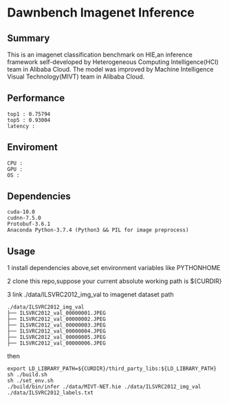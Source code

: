 # Dawnbench Imagenet Inference

## Summary
This is an imagenet classification benchmark on HIE,an inference framework self-developed by Heterogeneous Computing Intelligence(HCI) team in Alibaba Cloud.
The model was improved by Machine Intelligence Visual Technology(MIVT) team in Alibaba Cloud.

## Performance
```
top1 : 0.75794
top5 : 0.93004
latency : 
```

## Enviroment
```
CPU : 
GPU :
OS :
```

## Dependencies
```
cuda-10.0
cudnn-7.5.0
Protobuf-3.6.1
Anaconda Python-3.7.4 (Python3 && PIL for image preprocess)
```


## Usage
1 install dependencies above,set environment variables like PYTHONHOME

2 clone this repo,suppose your current absolute working path is ${CURDIR}

3 link ./data/ILSVRC2012_img_val to imagenet dataset path
```
./data/ILSVRC2012_img_val
├── ILSVRC2012_val_00000001.JPEG
├── ILSVRC2012_val_00000002.JPEG
├── ILSVRC2012_val_00000003.JPEG
├── ILSVRC2012_val_00000004.JPEG
├── ILSVRC2012_val_00000005.JPEG
├── ILSVRC2012_val_00000006.JPEG
```

then
```
export LD_LIBRARY_PATH=${CURDIR}/third_party_libs:${LD_LIBRARY_PATH}
sh ./build.sh
sh ./set_env.sh
./build/bin/infer ./data/MIVT-NET.hie ./data/ILSVRC2012_img_val ./data/ILSVRC2012_labels.txt
```
